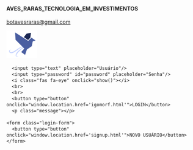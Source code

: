   #### AVES_RARAS_TECNOLOGIA_EM_INVESTIMENTOS 
botavesraras@gmail.com
<html lang="pt" >
<html>
<head>
  
  <meta name="viewport" content="width=device-width, initial-scale=1.0">
  <meta charset="utf-8">
  <link rel="stylesheet" type="text/css" href="login_style.css">
  <link rel="stylesheet" href="https://cdnjs.cloudflare.com/ajax/libs/font-awesome/4.7.0/css/font-awesome.min.css">
  <link href='https://fonts.googleapis.com/css?family=Titillium+Web:400,300,600' rel='stylesheet' type='text/css'>  
  <link href='https://fonts.googleapis.com/css?family=Titillium+Web:400,300,600' rel='stylesheet' type='text/css'>  
  <link rel="stylesheet" href="https://use.fontawesome.com/releases/v5.15.1/css/all.css" integrity="sha384-vp86vTRFVJgpjF9jiIGPEEqYqlDwgyBgEF109VFjmqGmIY/Y4HV4d3Gp2irVfcrp" crossorigin="anonymous">
</head>

<body class="body">  
<p float="center">  
  <img src="logo.png" width="80" />
  </p>
    <form> 
      <div class="login-page">
      <div class="form">
      
      <input type="text" placeholder="Usuário"/>
      <input type="password" id="password" placeholder="Senha"/>
      <i class="fas fa-eye" onclick="show()"></i> 
      <br>
      <br>
      <button type="button" onclick="window.location.href='igomorf.html'">LOGIN</button>      
      <p class="message"></p>    

    <form class="login-form">
      <button type="button" onclick="window.location.href='signup.html'">NOVO USUÁRIO</button>
    </form>
  </div>
</div>

  <script>
    function show(){
      var password = document.getElementById("password");
      var icon = document.querySelector(".fas")

      // ========== Checking type of password ===========
      if(password.type === "password"){
        password.type = "text";
      }
      else {
        password.type = "password";
      }
    };
  </script>
</body>
</html>

